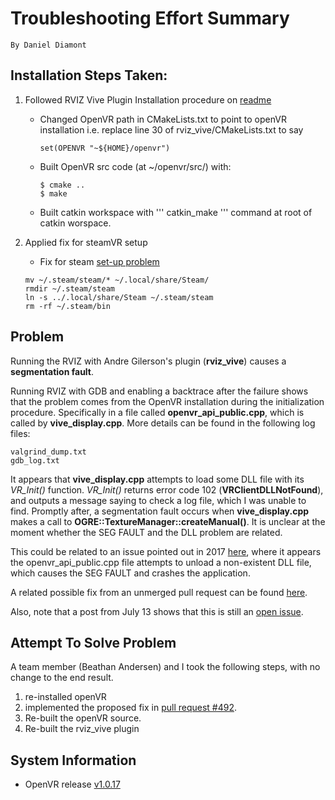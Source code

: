 # Troubleshooting Effort Summary
	By Daniel Diamont

## Installation Steps Taken:

1. Followed RVIZ Vive Plugin Installation procedure on [readme](https://github.com/AndreGilerson/rviz_vive)
	* Changed OpenVR path in CMakeLists.txt to point to openVR installation
		i.e. replace line 30 of rviz_vive/CMakeLists.txt to say
		```
		set(OPENVR "~${HOME}/openvr")
		```

	* Built OpenVR src code (at ~/openvr/src/) with:
		```
		$ cmake ..
		$ make
		```
	* Built catkin workspace with ''' catkin_make ''' command at root of catkin worspace. 
 
2. Applied fix for steamVR setup

	* Fix for steam [set-up problem](https://askubuntu.com/questions/470436/steam-cannot-set-up-steam-data)

	```
	mv ~/.steam/steam/* ~/.local/share/Steam/
	rmdir ~/.steam/steam
	ln -s ../.local/share/Steam ~/.steam/steam
	rm -rf ~/.steam/bin
	```


## Problem

Running the RVIZ with Andre Gilerson's plugin (**rviz_vive**) causes a **segmentation
 fault**.

Running RVIZ with GDB and enabling a backtrace after the failure shows that the problem comes from the OpenVR installation during the initialization procedure. Specifically in a file called **openvr_api_public.cpp**, which is called by **vive_display.cpp**. More details can be found in the following log files:

	valgrind_dump.txt
	gdb_log.txt

It appears that **vive_display.cpp** attempts to load some DLL file with its _VR_Init()_ function. _VR_Init()_ returns error code 102 (**VRClientDLLNotFound**), and outputs a message saying to check a log file, which I was unable to find. Promptly after, a segmentation fault occurs when **vive_display.cpp** makes a call to **OGRE::TextureManager::createManual()**. It is unclear at the moment whether the SEG FAULT and the DLL problem are related.

This could be related to an issue pointed out in 2017 [here](https://github.com/ValveSoftware/openvr/issues/59), where it appears the openvr_api_public.cpp file attempts to unload a non-existent DLL file, which causes the SEG FAULT and crashes the application.

A related possible fix from an unmerged pull request can be found [here](https://github.com/ValveSoftware/openvr/pull/492).

Also, note that a post from July 13 shows that this is still an [open issue](https://github.com/ValveSoftware/openvr/issues/827).

## Attempt To Solve Problem

A team member (Beathan Andersen) and I took the following steps, with no change to the end result.

1. re-installed openVR
2. implemented the proposed fix in [pull request #492](https://github.com/ValveSoftware/openvr/pull/492).
3. Re-built the openVR source.
4. Re-built the rviz_vive plugin

## System Information

* OpenVR release [v1.0.17](https://github.com/ValveSoftware/openvr/releases/tag/v1.0.17)

